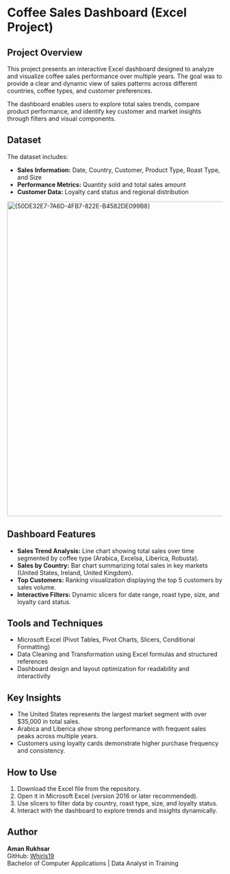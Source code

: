 # Coffee Sales Dashboard (Excel Project)

## Project Overview
This project presents an interactive Excel dashboard designed to analyze and visualize coffee sales performance over multiple years. The goal was to provide a clear and dynamic view of sales patterns across different countries, coffee types, and customer preferences.

The dashboard enables users to explore total sales trends, compare product performance, and identify key customer and market insights through filters and visual components.

## Dataset
The dataset includes:
- **Sales Information:** Date, Country, Customer, Product Type, Roast Type, and Size  
- **Performance Metrics:** Quantity sold and total sales amount  
- **Customer Data:** Loyalty card status and regional distribution  

<img width="1431" height="735" alt="{50DE32E7-7A6D-4FB7-822E-B4582DE099B8}" src="https://github.com/user-attachments/assets/c6686419-2326-4d5f-9f52-ac4e3bc8b403" />

## Dashboard Features
- **Sales Trend Analysis:** Line chart showing total sales over time segmented by coffee type (Arabica, Excelsa, Liberica, Robusta).  
- **Sales by Country:** Bar chart summarizing total sales in key markets (United States, Ireland, United Kingdom).  
- **Top Customers:** Ranking visualization displaying the top 5 customers by sales volume.  
- **Interactive Filters:** Dynamic slicers for date range, roast type, size, and loyalty card status.  

## Tools and Techniques
- Microsoft Excel (Pivot Tables, Pivot Charts, Slicers, Conditional Formatting)  
- Data Cleaning and Transformation using Excel formulas and structured references  
- Dashboard design and layout optimization for readability and interactivity  

## Key Insights
- The United States represents the largest market segment with over $35,000 in total sales.  
- Arabica and Liberica show strong performance with frequent sales peaks across multiple years.  
- Customers using loyalty cards demonstrate higher purchase frequency and consistency.  

## How to Use
1. Download the Excel file from the repository.  
2. Open it in Microsoft Excel (version 2016 or later recommended).  
3. Use slicers to filter data by country, roast type, size, and loyalty status.  
4. Interact with the dashboard to explore trends and insights dynamically.  

## Author
**Aman Rukhsar**  
GitHub: [Whirls19](https://github.com/Whirls19)  
Bachelor of Computer Applications | Data Analyst in Training

